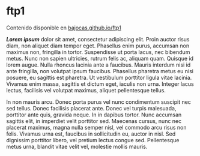 # ftp1

Contenido disponible en [bajocas.github.io/ftp1](https://bajocas.github.io/ftp1/)

***Lorem ipsum*** dolor sit amet, consectetur adipiscing elit. Proin auctor risus diam, non aliquet diam tempor eget. Phasellus enim purus, accumsan non maximus non, fringilla in tortor. Suspendisse ut porta lacus, nec bibendum metus. Nunc non sapien ultricies, rutrum felis ac, aliquam quam. Quisque id lorem augue. Nulla rhoncus lacinia ante a faucibus. Mauris interdum nisi id ante fringilla, non volutpat ipsum faucibus. Phasellus pharetra metus eu nisi posuere, eu sagittis est pharetra. Ut vestibulum porttitor ligula vitae lacinia. Vivamus enim massa, sagittis et dictum eget, iaculis non urna. Integer lacus lectus, facilisis vel volutpat maximus, aliquet pellentesque tellus.

In non mauris arcu. Donec porta purus vel nunc condimentum suscipit nec sed tellus. Donec facilisis placerat ante. Donec vel turpis malesuada, porttitor ante quis, gravida neque. In in dapibus tortor. Nunc accumsan sagittis elit, in imperdiet velit porttitor sed. Maecenas cursus, nunc nec placerat maximus, magna nulla semper nisl, vel commodo arcu risus non felis. Vivamus urna est, faucibus in sollicitudin eu, auctor in nisl. Sed dignissim porttitor libero, vel pretium lectus congue sed. Pellentesque metus urna, blandit vitae velit vel, molestie mollis mauris.
